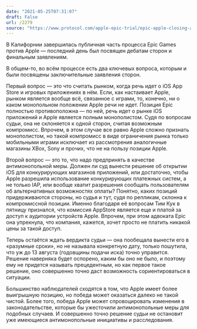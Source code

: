 ```yaml
---
date: "2021-05-25T07:31:07"
draft: False
url: /2279
source: "https://www.protocol.com/apple-epic-trial/epic-apple-closing-arguments"
---
```


В Калифорнии завершилась публичная часть процесса Epic Games против Apple — последний день был посвящен дебатам сторон и финальным заявлениям. 

В общем-то, во всём процессе есть два ключевых вопроса, которым и были посвящены заключительные заявления сторон.

Первый вопрос — это что считать рынком, когда речь идет о iOS App Store и игровых приложениях в нём. Если, как настаивает Apple, рынком является вообще всё, связанное с играми, то, конечно, ни о каком монопольном положении Apple речи не идет. Позиция Epic полностью противоположна — по ней, речь идет о рынке iOS приложений и Apple является полным монополистом. Судя по вопросам судьи, она не склоняется к одной сторон, считая возможным компромисс. Впрочем, в этом случае все равно Apple сложно признать монополистом, но такой компромисс в виде ограничения рынка только мобильными играми исключает из рассмотрения аналогичные магазины XBox, Sony и прочих, что не на пользу позиции Apple.

Второй вопрос — это то, что надо предпринять в качестве антимонопольной меры. Должен ли суд вынести решение об открытии iOS для конкурирующих магазинов приложений, или достаточно, чтобы Apple разрешила использование конкурирующих платежных систем, а не только IAP, или вообще хватит разрешения сообщать пользователям об альтернативных возможностях оплаты? Понятно, каких позиций придерживаются стороны, но судья и тут, судя по репликам, склонна к компромиссной позиции. Именно благодаря её вопросам Тим Кук в пятницу признался, что комиссия AppStore является еще и платой за доступ к аудитории устройств Apple. Впрочем, при этом адвоката Epic она упрекнула, что компания, кажется, хочет просто не платить никакой цены за такой доступ.

Теперь остаётся ждать вердикта судьи — она пообещала вынести его в «разумные сроки», но не называла конкретную дату, только пошутила, что уж до 13 августа (годовщины подачи иска) точно управится. Решение наверняка будет оспорено, каким бы оно не было, и поэтому ему не придется называть прецедентным, но как первое такое решение, оно совершенно точно даст возможность сориентироваться в ситуации. 

Большинство наблюдателей сходятся в том, что Apple имеет более выигрышную позицию, но победа может оказаться далеко не такой чистой. Более того, победа Apple может спровоцировать изменения в законодательстве, которые бы ужесточили антимонопольные меры для подобных случаев. И совершенно точно решение судьи не остановит уже имеющиеся антимонопольные инициативы и расследования.
